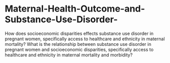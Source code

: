 # Maternal-Health-Outcome-and-Substance-Use-Disorder-
How does socioeconomic disparities effects   substance use disorder in pregnant women, specifically access to healthcare and ethnicity in maternal mortality? What is the relationship between substance use disorder in pregnant women and socioeconomic disparities, specifically access to healthcare and ethnicity in maternal mortality and morbidity?
